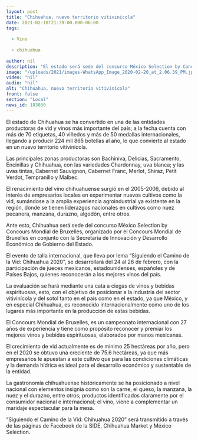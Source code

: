 ```yaml
---
layout: post
title: "Chihuahua, nuevo territorio vitivinícola"
date: 2021-02-18T21:39:00.000-06:00
tags:
  
  - Vino
  
  - chihuahua
  
author: nil
description: "El estado será sede del concurso México Selection by Concours Mondial de Bruxelles, reconocido certamen internacional donde se elegirán los mejores vinos del país"
image: "/uploads/2021/images-WhatsApp_Image_2020-02-20_at_2.06.39_PM.jpeg"
video: "nil"
audio: "nil"
alt: "Chihuahua, nuevo territorio vitivinícola"
front: false
section: "Local"
news_id: 183030
---
```


El estado de Chihuahua se ha convertido en una de las entidades productoras de vid y vinos más importante del país; a la fecha cuenta con más de 70 etiquetas, 40 viñedos y más de 50 medallas internacionales, llegando a producir 224 mil 865 botellas al año, lo que convierte al estado en un nuevo territorio vitivinícola.

Las principales zonas productoras son Bachíniva, Delicias, Sacramento, Encinillas y Chihuahua, con las variedades Chardonnay, uva blanca; y las uvas tintas, Cabernet Sauvignon, Cabernet Franc, Merlot, Shiraz, Petit Verdot, Tempranillo y Malbec.

El renacimiento del vino chihuahuense surgió en el 2005-2006, debido al interés de empresarios locales en experimentar nuevos cultivos como la vid, sumándose a la amplia experiencia agroindustrial ya existente en la región, donde se tienen liderazgos nacionales en cultivos como nuez pecanera, manzana, durazno, algodón, entre otros. 

Ante esto, Chihuahua será sede del concurso México Selection by Concours Mondial de Bruxelles, organizado por el Concours Mondial de Bruxelles en conjunto con la Secretaría de Innovación y Desarrollo Económico de Gobierno del Estado.

El evento de talla internacional, que lleva por lema “Siguiendo el Camino de la Vid: Chihuahua 2020”,  se desarrollará del 24 al 26 de febrero, con la participación de jueces mexicanos, estadounidenses, españoles y de Países Bajos, quienes reconocerán a los mejores vinos del país.

La evaluación se hará mediante una cata a ciegas de vinos y bebidas espirituosas, esto, con el objetivo de posicionar a la industria del sector vitivinícola y del sotol tanto en el país como en el estado, ya que México, y en especial Chihuahua, es reconocido internacionalmente como uno de los lugares más importante en la producción de estas bebidas.

El Concours Mondial de Bruxelles, es un campeonato internacional con 27 años de experiencia y tiene como propósito reconocer y premiar los mejores vinos y bebidas espirituosas,  elaborados por manos mexicanas.

El crecimiento de vid actualmente es de mínimo 25 hectáreas por año, pero en el 2020 se obtuvo una creciente de 75.6 hectáreas, ya que más empresarios le apuestan a este cultivo que para las condiciones climáticas y la demanda hídrica es ideal para el desarrollo económico y sustentable de la entidad.

La gastronomía chihuahuense históricamente se ha posicionado a nivel nacional con elementos insignia como son la carne, el queso, la manzana, la nuez y el durazno, entre otros; productos identificados claramente por el consumidor nacional e internacional; el vino, viene a complementar un maridaje espectacular para la mesa.

“Siguiendo el Camino de la Vid: Chihuahua 2020” será transmitido a través de las páginas de Facebook de la SIDE, Chihuahua Market y México Selection.